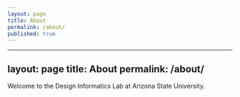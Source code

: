 ```yaml
---
layout: page
title: About
permalink: /about/
published: true
---
```

---
layout: page
title: About
permalink: /about/
---


Welcome to the Design Informatics Lab at Arizona State University.
